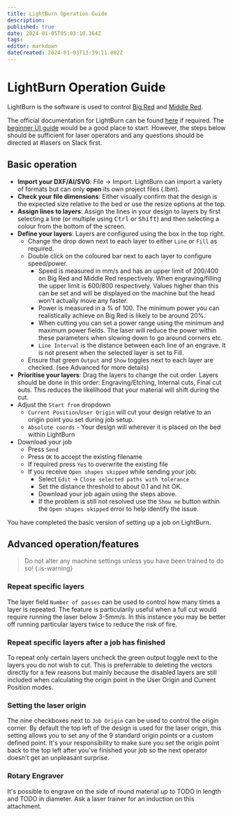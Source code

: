 ```yaml
---
title: LightBurn Operation Guide
description: 
published: true
date: 2024-01-05T05:03:10.364Z
tags: 
editor: markdown
dateCreated: 2024-01-03T13:39:11.882Z
---
```


# LightBurn Operation Guide

LightBurn is the software is used to control [Big Red](/tools/lasers/bigred) and [Middle Red](/tools/lasers/middlered).

The official documentation for LightBurn can be found [here](https://docs.lightburnsoftware.com/) if required. The [beginner UI guide](https://docs.lightburnsoftware.com/BeginnerUITour.html) would be a good place to start. However, the steps below should be sufficient for laser operators and any questions should be directed at #lasers on Slack first.


## Basic operation

* **Import your DXF/AI/SVG**: File -> Import. LightBurn can import a variety of formats but can only **open** its own project files (.lbm).
* **Check your file dimensions**: Either visually confirm that the design is the expected size relative to the bed or use the resize options at the top.
* **Assign lines to layers**: Assign the lines in your design to layers by first selecting a line (or multiple using <kbd>Ctrl</kbd> or <kbd>Shift</kbd>) and then selecting a colour from the bottom of the screen.
* **Define your layers**: Layers are configured using the box in the top right.
  * Change the drop down next to each layer to either `Line` or `Fill` as required.
  * Double click on the coloured bar next to each layer to configure speed/power.
    * Speed is measured in mm/s and has an upper limit of 200/400 on Big Red and Middle Red respectively. When engraving/filling the upper limit is 600/800 respectively. Values higher than this can be set and will be displayed on the machine but the head won't actually move any faster.
    * Power is measured in a % of 100. The minimum power you can realistically achieve on Big Red is likely to be around 20%.
    * When cutting you can set a power range using the minimum and maximum power fields. The laser will reduce the power within these parameters when slowing down to go around corners etc.
    * `Line Interval` is the distance between each line of an engrave. It is not present when the selected layer is set to Fill.
  * Ensure that green `Output` and `Show` toggles next to each layer are checked. (see Advanced for more details)
* **Prioritise your layers**: Drag the layers to change the cut order. Layers should be done in this order: Engraving/Etching, Internal cuts, Final cut outs. This reduces the likelihood that your material will shift during the cut.
* Adjust the `Start from` dropdown
  * `Current Position`/`User Origin` will cut your design relative to an origin point you set during job setup.
  * `Absolute coords` - Your design will wherever it is placed on the bed within LightBurn
* Download your job
  * Press `Send`
  * Press `OK` to accept the existing filename
  * If required press `Yes` to overwrite the existing file
  * If you receive `Open shapes skipped` while sending your job:
    * Select `Edit` -> `Close selected paths with tolerance`
    * Set the distance threshold to about 0.1 and hit OK.
    * Download your job again using the steps above.
    * If the problem is still not resolved use the `Show me` button within the `Open shapes skipped` error to help identify the issue.
    

You have completed the basic version of setting up a job on LightBurn.

## Advanced operation/features

> Do not alter any machine settings unless you have been trained to do so!
{.is-warning}

### Repeat specific layers

The layer field `Number of passes` can be used to control how many times a layer is repeated. The feature is particularily useful when a full cut would require running the laser below 3-5mm/s. In this instance you may be better off running particular layers twice to reduce the risk of fire.

### Repeat specific layers after a job has finished

To repeat only certain layers uncheck the green output toggle next to the layers you do not wish to cut. This is preferrable to deleting the vectors directly for a few reasons but mainly because the disabled layers are still included when calculating the origin point in the User Origin and Current Position modes.

### Setting the laser origin

The nine checkboxes next to `Job Origin` can be used to control the origin corner. By default the top left of the design is used for the laser origin, this setting allows you to set any of the 9 standard origin points or a custom defined point. It's your responsibility to make sure you set the origin point back to the top left after you've finished your job so the next operator doesn't get an unpleasant surprise.

### Rotary Engraver

It's possible to engrave on the side of round material up to TODO in length and TODO in diameter. Ask a laser trainer for an induction on this attachment.